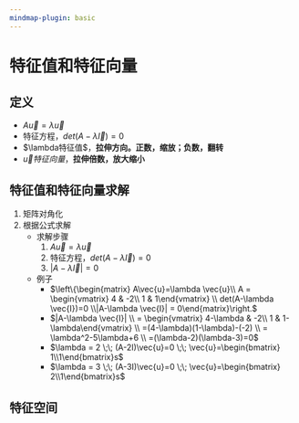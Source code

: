 ```yaml
---
mindmap-plugin: basic
---
```

# 特征值和特征向量
 
## 定义
- $A\vec{u}=\lambda \vec{u}$
- 特征方程，$det(A-\lambda \vec{I})=0$
- $\lambda特征值$，**拉伸方向。正数，缩放；负数，翻转**
- $\vec{u}特征向量$，**拉伸倍数，放大缩小**
 
## 特征值和特征向量求解
1. 矩阵对角化
2. 根据公式求解
	- 求解步骤
		1. $A\vec{u}=\lambda \vec{u}$
		2. 特征方程，$det(A-\lambda \vec{I})=0$
		3. $|A-\lambda \vec{I}| = 0$
	- 例子
		- $\left\{\begin{matrix} A\vec{u}=\lambda \vec{u}\\  A = \begin{vmatrix} 4 & -2\\ 1 & 1\end{vmatrix} \\    det(A-\lambda \vec{I})=0 \\|A-\lambda \vec{I}| = 0\end{matrix}\right.$
		- $|A-\lambda \vec{I}| \\ = \begin{vmatrix} 4-\lambda & -2\\ 1 & 1-\lambda\end{vmatrix} \\ =(4-\lambda)(1-\lambda)-(-2) \\ = \lambda^2-5\lambda+6 \\ =(\lambda-2)(\lambda-3)=0$
		- $\lambda = 2 \;\; (A-2I)\vec{u}=0 \;\; \vec{u}=\begin{bmatrix}  1\\1\end{bmatrix}s$
		- $\lambda = 3 \;\; (A-3I)\vec{u}=0 \;\; \vec{u}=\begin{bmatrix}  2\\1\end{bmatrix}s$
 
## 特征空间